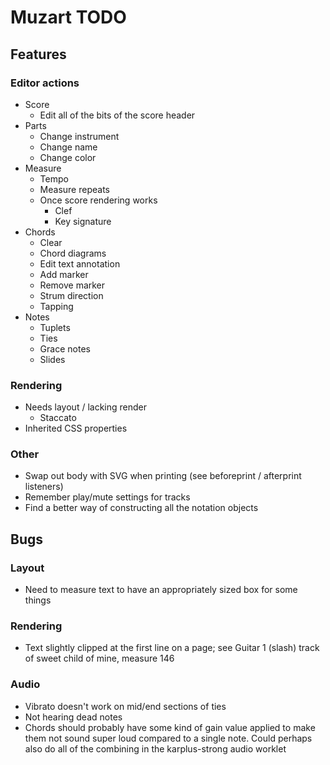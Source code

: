 <!-- markdownlint-disable-file MD024 -->

# Muzart TODO

## Features

### Editor actions

- Score
  - Edit all of the bits of the score header
- Parts
  - Change instrument
  - Change name
  - Change color
- Measure
  - Tempo
  - Measure repeats
  - Once score rendering works
    - Clef
    - Key signature
- Chords
  - Clear
  - Chord diagrams
  - Edit text annotation
  - Add marker
  - Remove marker
  - Strum direction
  - Tapping
- Notes
  - Tuplets
  - Ties
  - Grace notes
  - Slides

### Rendering

- Needs layout / lacking render
  - Staccato
- Inherited CSS properties

### Other

- Swap out body with SVG when printing (see beforeprint / afterprint listeners)
- Remember play/mute settings for tracks
- Find a better way of constructing all the notation objects

## Bugs

### Layout

- Need to measure text to have an appropriately sized box for some things

### Rendering

- Text slightly clipped at the first line on a page; see Guitar 1 (slash) track of sweet child of mine, measure 146

### Audio

- Vibrato doesn't work on mid/end sections of ties
- Not hearing dead notes
- Chords should probably have some kind of gain value applied to make them not sound super loud compared to a single
  note. Could perhaps also do all of the combining in the karplus-strong audio worklet
